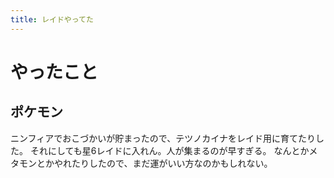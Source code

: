 ```yaml
---
title: レイドやってた
---
```


# やったこと

## ポケモン

ニンフィアでおこづかいが貯まったので、テツノカイナをレイド用に育てたりした。
それにしても星6レイドに入れん。人が集まるのが早すぎる。
なんとかメタモンとかやれたりしたので、まだ運がいい方なのかもしれない。
